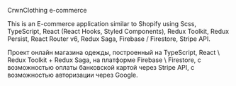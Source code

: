 CrwnClothing e-commerce

This is an E-commerce application similar to Shopify using Scss, TypeScript, React (React Hooks, Styled Components), Redux Toolkit, Redux Persist, React Router v6, Redux Saga, Firebase / Firestore, Stripe API.

Проект онлайн магазина одежды, построенный на TypeScript, React \ Redux Toolkit + Redux Saga, на платформе Firebase \ Firestore, с возможностью оплаты банковской картой через Stripe API, с возможностью авторизации через Google.
